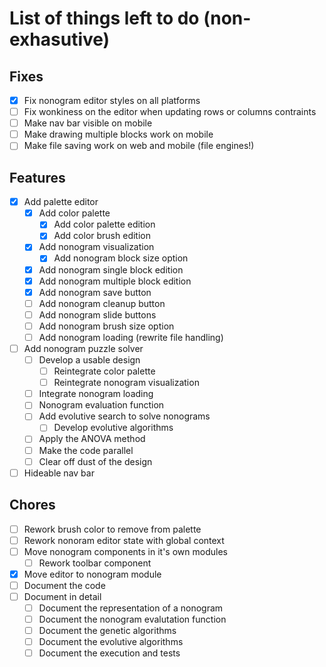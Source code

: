 # List of things left to do (non-exhasutive)

## Fixes

- [X] Fix nonogram editor styles on all platforms
- [ ] Fix wonkiness on the editor when updating rows or columns contraints
- [ ] Make nav bar visible on mobile
- [ ] Make drawing multiple blocks work on mobile
- [ ] Make file saving work on web and mobile (file engines!)

## Features

- [X] Add palette editor
    + [X] Add color palette 
        * [X] Add color palette edition
        * [X] Add color brush edition
    + [X] Add nonogram visualization
        * [X] Add nonogram block size option
    + [X] Add nonogram single block edition
    + [X] Add nonogram multiple block edition
    + [X] Add nonogram save button
    + [ ] Add nonogram cleanup button
    + [ ] Add nonogram slide buttons
    + [ ] Add nonogram brush size option
    + [ ] Add nonogram loading (rewrite file handling)
- [ ] Add nonogram puzzle solver
    + [ ] Develop a usable design
        * [ ] Reintegrate color palette
        * [ ] Reintegrate nonogram visualization
    + [ ] Integrate nonogram loading
    + [ ] Nonogram evaluation function
    + [ ] Add evolutive search to solve nonograms
        * [ ] Develop evolutive algorithms
    + [ ] Apply the ANOVA method
    + [ ] Make the code parallel
    + [ ] Clear off dust of the design
- [ ] Hideable nav bar

## Chores

- [ ] Rework brush color to remove from palette
- [ ] Rework nonoram editor state with global context
- [ ] Move nonogram components in it's own modules
    + [ ] Rework toolbar component
- [x] Move editor to nonogram module
- [ ] Document the code
- [ ] Document in detail
    + [ ] Document the representation of a nonogram
    + [ ] Document the nonogram evalutation function
    + [ ] Document the genetic algorithms
    + [ ] Document the evolutive algorithms
    + [ ] Document the execution and tests
